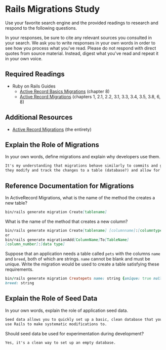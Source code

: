 # Rails Migrations Study

Use your favorite search engine and the provided readings to research and
respond to the following questions.

In your responses, be sure to cite any relevant sources you consulted in your
search. We ask you to write responses in your own words in order to see how you
process what you've read. Please do not respond with direct quotes from source
material. Instead, digest what you've read and repeat it in your own voice.

## Required Readings

-   Ruby on Rails Guides
    -   [Active Record Basics Migrations](http://guides.rubyonrails.org/active_record_basics.html#migrations)
        (chapter 8)
    -   [Active Record Migrations](http://guides.rubyonrails.org/active_record_migrations.html)
        (chapters 1, 2.1, 2.2, 3.1, 3.3, 3.4, 3.5, 3.8, 6, 8)

## Additional Resources
-   [Active Record Migrations](http://guides.rubyonrails.org/active_record_migrations.html)
    (the entirety)

## Explain the Role of Migrations

In your own words, define migrations and explain why developers use them.

```md
It's my understanding that migrations behave similarly to commits and git, in that
they modify and track the changes to a table (database?) and allow for rollbacks if necessary.
```

## Reference Documentation for Migrations

In ActiveRecord Migrations, what is the name of the method the creates a new
table?

```md
bin/rails generate migration Create[tablename]
```

What is the name of the method that creates a new column?

```md
bin/rails generate migration Create[tablename] [columnname]:[columntype]
or
bin/rails generate migrationAdd[ColumnName]To[TableName]
[column_number]:[data type]

```

Suppose that an application needs a table called `pets` with the columns `name`
and `breed`, both of which are strings. `name` cannot be blank and must be
unique. Write the migration would be used to create a table satisfying these
requirements.

```ruby
bin/rails generate migration Createpets name: string {unique: true null: false}
breed: string

```

## Explain the Role of Seed Data

In your own words, explain the role of application seed data.

```md
Seed data allows you to quickly set up a basic, clean database that you can then
use Rails to make systematic modifications to. 
```

Should seed data be used for experimentation during development?

```md
Yes, it's a clean way to set up an empty database.
```
